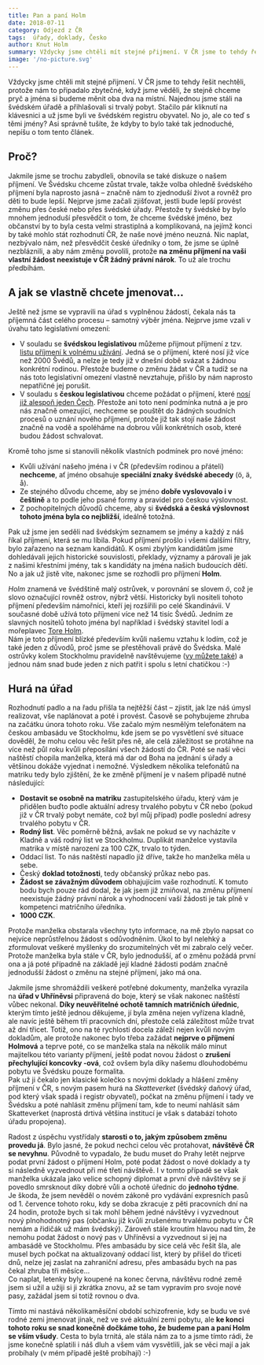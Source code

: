 ```yaml
---
title: Pan a paní Holm
date: 2018-07-11
category: Odjezd z ČR
tags:  úřady, doklady, Česko
author: Knut Holm
summary: Vždycky jsme chtěli mít stejné přijmení. V ČR jsme to tehdy řešit nechtěli, protože nám to připadalo zbytečné, když jsme věděli, že stejně chceme pryč a jména si budeme měnit oba dva na místní. Najednou jsme stáli na švédském úřadě a přihlašovali si trvalý pobyt. Stačilo pár kliknutí na klávesnici a už jsme byli ve švédském registru obyvatel. No jo, ale co teď s těmi jmény? Asi správně tušíte, že kdyby to bylo také tak jednoduché, nepíšu o tom tento článek.
image: '/no-picture.svg'
---
```


Vždycky jsme chtěli mít stejné přijmení. V ČR jsme to tehdy řešit nechtěli, protože nám to připadalo zbytečné, když jsme věděli, že stejně chceme pryč a jména si budeme měnit oba dva na místní. Najednou jsme stáli na švédském úřadě a přihlašovali si trvalý pobyt. Stačilo pár kliknutí na klávesnici a už jsme byli ve švédském registru obyvatel. No jo, ale co teď s těmi jmény? Asi správně tušíte, že kdyby to bylo také tak jednoduché, nepíšu o tom tento článek.

## Proč?
Jakmile jsme se trochu zabydleli, obnovila se také diskuze o našem příjmení. Ve Švédsku chceme zůstat trvale, takže volba ohledně švédského příjmení byla naprosto jasná – značně nám to zjednoduší život a rovněž pro děti to bude lepší. Nejprve jsme začali zjišťovat, jestli bude lepší provést změnu přes české nebo přes švédské úřady. Přestože ty švédské by bylo mnohem jednoduší přesvědčit o tom, že chceme švédské jméno, bez občanství by to byla cesta velmi strastiplná a komplikovaná, na jejímž konci by také mohlo stát rozhodnutí ČR, že naše nové jméno neuzná. Nic naplat, nezbývalo nám, než přesvědčit české úředníky o tom, že jsme se úplně nezbláznili, a aby nám změnu povolili, protože __na změnu příjmení na vaši vlastní žádost neexistuje v ČR žádný právní nárok__. To už ale trochu předbíhám.

## A jak se vlastně chcete jmenovat…

Ještě než jsme se vypravili na úřad s vyplněnou žádostí, čekala nás ta příjemná část celého procesu – samotný výběr jména. Nejprve jsme vzali v úvahu tato legislativní omezení:

* V souladu se __švédskou legislativou__ můžeme přijmout příjmení z tzv. [listu příjmení k volnému užívání](https://www.skatteverket.se/download/18.515a6be615c637b9aa48b4f/1498719956585/Fria_listan_antal.pdf). Jedná se o příjmení, které nosí již více než 2000 Švédů, a nelze je tedy již v dnešní době svázat s žádnou konkrétní rodinou. Přestože budeme o změnu žádat v ČR a tudíž se na nás toto legislativní omezení vlastně nevztahuje, přišlo by nám naprosto nepatřičné jej porušit. 
* V souladu s __českou legislativou__ chceme požádat o příjmení, které [nosí již alespoň jeden Čech](http://www.kdejsme.cz). Přestože ani toto není podmínka nutná a je pro nás značně omezující, nechceme se pouštět do žádných soudních procesů o uznání nového příjmení, protože již tak stojí naše žádost značně na vodě a spoléháme na dobrou vůli konkrétních osob, které budou žádost schvalovat.

Kromě toho jsme si stanovili několik vlastních podmínek pro nové jméno:

* Kvůli užívání našeho jména i v ČR (především rodinou a přáteli) __nechceme__, ať jméno obsahuje __speciální znaky švédské abecedy__ (ö, ä, å).
* Ze stejného důvodu chceme, aby se jméno __dobře vyslovovalo i v češtině__ a to podle jeho psané formy a pravidel pro českou výslovnost.
* Z pochopitelných důvodů chceme, aby si __švédská a česká výslovnost tohoto jména byla co nejbližší__, ideálně totožná.

Pak už jsme jen seděli nad švédským seznamem se jmény a každý z náš říkal příjmení, která se mu líbila. Pokud příjmení prošlo i všemi dalšími filtry, bylo zařazeno na seznam kandidátů. K osmi zbylým kandidátům jsme dohledávali jejich historické souvislosti, překlady, významy a párovali je jak z našimi křestními jmény, tak s kandidáty na jména našich budoucích dětí. No a jak už jistě víte, nakonec jsme se rozhodli pro příjmení __Holm__.

_Holm_ znamená ve švédštině malý ostrůvek, v porovnání se slovem _ö_, což je slovo označující rovněž ostrov, nýbrž větší. Historicky byli nositeli tohoto příjmení především námořníci, kteří jej rozšířili po celé Skandinávii. V současné době užívá toto příjmení více než 14 tisíc Švédů. Jedním ze slavných nositelů tohoto jména byl například i švédský stavitel lodí a mořeplavec [Tore Holm](https://en.wikipedia.org/wiki/Tore_Holm).  
Nám je toto příjmení blízké především kvůli našemu vztahu k lodím, což je také jeden z důvodů, proč jsme se přestěhovali právě do Švédska. Malé ostrůvky kolem Stockholmu pravidelně navštěvujeme ([vy můžete také](stockholm-z-lodi.html#stockholm-z-lodi)) a jednou nám snad bude jeden z nich patřit i spolu s letní chatičkou :-)

## Hurá na úřad

Rozhodnutí padlo a na řadu přišla ta nejtěžší část – zjistit, jak lze náš úmysl realizovat, vše naplánovat a poté i provést. Časově se pohybujeme zhruba na začátku února tohoto roku. Vše začalo mým nesmělým telefonátem na českou ambasádu ve Stockholmu, kde jsem se po vysvětlení své situace dověděl, že mohu celou věc řešit přes ně, ale celá záležitost se protáhne na více než půl roku kvůli přeposílání všech žádostí do ČR. Poté se naší věci naštěstí chopila manželka, která má dar od Boha na jednání s úřady a většinou dokáže vyjednat i nemožné. Výsledkem několika telefonátů na matriku tedy bylo zjištění, že ke změně příjmení je v našem případě nutné následující:

* __Dostavit se osobně na matriku__ zastupitelského úřadu, který vám je přidělen buďto podle aktuální adresy trvalého pobytu v ČR nebo (pokud již v ČR trvalý pobyt nemáte, což byl můj případ) podle poslední adresy trvalého pobytu v ČR.
* __Rodný list__. Věc poměrně běžná, avšak ne pokud se vy nacházíte v Kladně a váš rodný list ve Stockholmu. Duplikát manželce vystavila matrika v místě narození za 100 CZK, trvalo to týden.
* Oddací list. To nás naštěstí napadlo již dříve, takže ho manželka měla u sebe. 
* Český __doklad totožnosti__, tedy občanský průkaz nebo pas.
* __Žádost se závažným důvodem__ obhajujícím vaše rozhodnutí. K tomuto bodu bych pouze rád dodal, že jak jsem již zmiňoval, na změnu příjmení neexistuje žádný právní nárok a vyhodnocení vaší žádosti je tak plně v kompetenci matričního úředníka.
* __1000 CZK__.

Protože manželka obstarala všechny tyto informace, na mě zbylo napsat co nejvíce neprůstřelnou žádost s odůvodněním. Úkol to byl nelehký a zformulovat veškeré myšlenky do srozumitelných vět mi zabralo celý večer. Protože manželka byla stále v ČR, bylo jednodušší, ať o změnu požádá první ona a já poté případně na základě její kladné žádosti podám značně jednodušší žádost o změnu na stejné příjmení, jako má ona.

Jakmile jsme shromáždili veškeré potřebné dokumenty, manželka vyrazila na __úřad v Uhříněvsi__ připravená do boje, který se však nakonec naštěstí vůbec nekonal. __Díky neuvěřitelné ochotě tamních matričních úřednic__, kterým tímto ještě jednou děkujeme, jí byla změna nejen vyřízena kladně, ale navíc ještě během tří pracovních dní, přestože celá záležitost může trvat až dní třicet. Totiž, ono na té rychlosti docela záleží nejen kvůli novým dokladům, ale protože nakonec bylo třeba zažádat __nejprve o příjmení Holmová__ a teprve poté, co se manželka stala na několik málo minut majitelkou této varianty příjmení, ještě podat novou žádost o __zrušení přechylující koncovky -ová__, což ovšem byla díky našemu dlouhodobému pobytu ve Švédsku pouze formalita.  
Pak už ji čekalo jen klasické kolečko s novými doklady a hlášení změny příjmení v ČR, s novým pasem hurá na _Skatteverket_ (švédský daňový úřad, pod který však spadá i registr obyvatel), počkat na změnu příjmení i tady ve Švédsku a poté nahlásit změnu příjmení tam, kde to neumí nahlásit sám Skatteverket (naprostá drtivá většina institucí je však s databází tohoto úřadu propojena).

Radost z úspěchu vystřídaly __starosti o to, jakým způsobem změnu provedu já__. Bylo jasné, že pokud nechci celou věc protahovat, __návštěvě ČR se nevyhnu__. Původně to vypadalo, že budu muset do Prahy letět nejprve podat první žádost o příjmení Holm, poté podat žádost o nové doklady a ty si následně vyzvednout při mé třetí návštěvě. I v tomto případě se však manželka ukázala jako velice schopný diplomat a první dvě návštěvy se jí povedlo smrsknout díky dobré vůli a ochotě úřednic do __jednoho týdne__.  
Je škoda, že jsem nevěděl o novém zákoně pro vydávání expresních pasů od 1. července tohoto roku, kdy se doba zkracuje z pěti pracovních dní na 24 hodin, protože bych si tak mohl během jedné návštěvy i vyzvednout nový plnohodnotný pas (občanku již kvůli zrušenému trvalému pobytu v ČR nemám a řidičák už mám švédský). Zároveň stále kroutím hlavou nad tím, že nemohu podat žádost o nový pas v Uhříněvsi a vyzvednout si jej na ambasádě ve Stockholmu. Přes ambasádu by sice celá věc řešit šla, ale musel bych počkat na aktualizovaný oddací list, který by přišel do třiceti dnů, nelze jej zaslat na zahraniční adresu, přes ambasádu bych na pas čekal zhruba tři měsíce…   
Co naplat, letenky byly koupené na konec června, návštěvu rodné země jsem si užil a užiji si ji zkrátka znovu, až se tam vypravím pro svoje nové pasy, zažádal jsem si totiž rovnou o dva. 

Tímto mi nastává několikaměsíční období schizofrenie, kdy se budu ve své rodné zemi jmenovat jinak, než ve své aktuální zemi pobytu, ale __ke konci tohoto roku se snad konečně dočkáme toho, že budeme pan a paní Holm se vším všudy__. Cesta to byla trnitá, ale stála nám za to a jsme tímto rádi, že jsme konečně splatili i náš dluh a všem vám vysvětlili, jak se věci mají a jak probíhaly (v mém případě ještě probíhají) :-)
